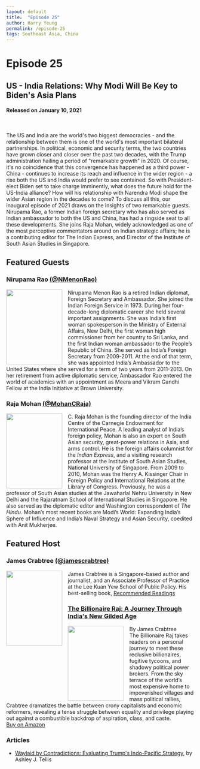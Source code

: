 ```yaml
---
layout: default
title:  "Episode 25"
author: Harry Yeung
permalink: /episode-25
tags: Southeast Asia, China
---
```


<head>
  <meta name="twitter:card" content="summary" />
  <meta name="twitter:site" content="@AsiaMattersPod" />
  <meta name="twitter:title" content="Episode 25 | US-India Relations: Why Modi Will Be Key to Biden's Asia Plans" />
  <meta name="twitter:description" content="The US and India are the world's two biggest democracies - and the relationship between them is one  of the world's most important bilateral partnerships. In political, economic and security terms, the two countries have grown closer and closer over the past two decades, with the Trump administration hailing a period of" />
  <meta name="twitter:image" content="https://user-images.githubusercontent.com/67763587/97117453-1b73b880-16c1-11eb-8dfb-30e8781bf66c.png" />
</head>

# Episode 25
## US - India Relations: Why Modi Will Be Key to Biden's Asia Plans
#### Released on January 10, 2021

<div id="buzzsprout-player-7209880"></div>
<script src="https://www.buzzsprout.com/699187/7209880-us-india-relations-why-modi-will-be-key-to-biden-s-asia-plans.js?container_id=buzzsprout-player-7209880&player=small" type="text/javascript" charset="utf-8"></script>
<br>

The US and India are the world's two biggest democracies - and the relationship between them is one  of the world's most important bilateral partnerships. In political, economic and security terms, the two countries have grown closer and closer over the past two decades, with the Trump administration hailing a period of "remarkable growth" in 2020. Of course, it's no coincidence that this convergence has happened as a third power - China - continues to increase its reach and influence in the wider region - a rise both the US and India would prefer to see contained. So with President-elect Biden set to take charge imminently, what does the future hold for the US-India alliance? How will his relationship with Narendra Modi shape the wider Asian region in the decades to come? To discuss all this, our inaugural episode of 2021 draws on the insights of two remarkable guests. Nirupama Rao, a former Indian foreign secretary who has also served as Indian ambassador to both the US and China, has had a ringside seat to all these developments. She joins Raja Mohan, widely acknowledged as one of the most perceptive commentators around on Indian strategic affairs; he is a contributing editor for The Indian Express, and Director of the Institute of South Asian Studies in Singapore.

## Featured Guests

### Nirupama Rao [(@NMenonRao)](https://twitter.com/NMenonRao)

<img src="https://user-images.githubusercontent.com/67763587/104214890-e7b94c80-53ec-11eb-916f-97e7e3177377.png"
  style="width:150px;height:200px;margin-right:15px;"
  align="left" />
  <p>Nirupama Menon Rao is a retired Indian diplomat, Foreign Secretary and Ambassador. She  joined the Indian Foreign Service in 1973. During her four-decade-long diplomatic career she held several important assignments. She was India’s first woman spokesperson in the Ministry of External Affairs, New Delhi, the first woman high commissioner from her country to Sri Lanka, and the first Indian woman ambassador to the People’s Republic of China. She served as India’s Foreign Secretary from 2009-2011. At the end of that term, she was appointed India’s Ambassador to the United States where she served for a term of two years from 2011-2013. On her retirement from active diplomatic service, Ambassador Rao entered the world of academics with an appointment as Meera and Vikram Gandhi Fellow at the India Initiative at Brown University.</p>

### Raja Mohan [(@MohanCRaja)](https://twitter.com/MohanCRaja)

<img src="https://user-images.githubusercontent.com/67763587/104215298-6b733900-53ed-11eb-83e0-2db08b9637c6.png"
  style="width:150px;height:200px;margin-right:15px;"
  align="left" />
  <p>C. Raja Mohan is the founding director of the India Centre of the Carnegie Endowment for International Peace. A leading analyst of India’s foreign policy, Mohan is also an expert on South Asian security, great-power relations in Asia, and arms control. He is the foreign affairs columnist for the <i>Indian Express</i>, and a visiting research professor at the Institute of South Asian Studies, National University of Singapore. From 2009 to 2010, Mohan was the Henry A. Kissinger Chair in Foreign Policy and International Relations at the Library of Congress. Previously, he was a professor of South Asian studies at the Jawaharlal Nehru University in New Delhi and the Rajaratnam School of International Studies in Singapore. He also served as the diplomatic editor and Washington correspondent of <i>The Hindu</i>. Mohan’s most recent books are Modi’s World: Expanding India’s Sphere of Influence and India’s Naval Strategy and Asian Security, coedited with Anit Mukherjee.</p>

## Featured Host

### James Crabtree [(@jamescrabtree)](https://twitter.com/jamescrabtree)

<img src="https://user-images.githubusercontent.com/67763587/104215675-f7856080-53ed-11eb-8695-451900e64193.png"
  style="width:150px;height:200px;margin-right:15px;"
  align="left" />
  <p>James Crabtree is a Singapore-based author and journalist, and an Associate Professor of Practice at the Lee Kuan Yew School of Public Policy. His best-selling book, <a href="https://amzn.to/2LuJcTs><i>The Billionaire Raj: A Journey Through India’s New Gilded Age</i></a>, was released in mid-2018. It was short-listed for the FT / McKinsey book of the year. Prior to academia, James worked for the Financial Times, most recently leading coverage of Indian business as Mumbai bureau chief, between 2011 and 2016. He is now a columnist for Nikkei Asian Review, and also a non-resident fellow at the Asia-Pacific programme at Chatham House. Before joining the FT, James was a senior editor at Prospect, Britain’s leading monthly magazine of politics and ideas. Prior to journalism, James was a senior policy advisor in the UK Prime Minister’s Strategy Unit under Prime Ministers Tony Blair and Gordon Brown. He has worked for various think tanks in London and Washington DC, and spent a number of years living in America, initially as a Fulbright Scholar at Harvard’s Kennedy School of Government.</p>

## Recommended Readings

### [The Billionaire Raj: A Journey Through India's New Gilded Age](https://amzn.to/2LuJcTs)

<a href="https://amzn.to/2LuJcTs">
<img src="{{site.url}}/assets/img/books/billionaire-raj.png"
  style="width:150px;height:200px;margin-right:15px;"
  align="left" /> </a>
  By James Crabtree
  <br> The Billionaire Raj takes readers on a personal journey to meet these reclusive billionaires, fugitive tycoons, and shadowy political power brokers. From the sky terrace of the world’s most expensive home to impoverished villages and mass political rallies, Crabtree dramatizes the battle between crony capitalists and economic reformers, revealing a tense struggle between equality and privilege playing out against a combustible backdrop of aspiration, class, and caste.
  <br> <a href="https://amzn.to/2LuJcTs">Buy on Amazon</a>

### Articles

- [Waylaid by Contradictions: Evaluating Trump's Indo-Pacific Strategy](https://cpb-us-e1.wpmucdn.com/blogs.gwu.edu/dist/1/2181/files/2020/12/Tellis_TWQ_43-4.pdf), by Ashley J. Tellis
